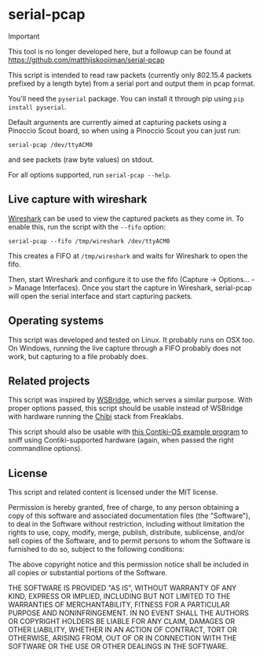 serial-pcap
===========

> [!IMPORTANT]  
> This tool is no longer developed here, but a followup can be found at https://github.com/matthijskooijman/serial-pcap

This script is intended to read raw packets (currently only 802.15.4
packets prefixed by a length byte) from a serial port and output them
in pcap format.

You'll need the `pyserial` package.
You can install it through pip using `pip install pyserial`.

Default arguments are currently aimed at capturing packets using a
Pinoccio Scout board, so when using a Pinoccio Scout you can just run:

    serial-pcap /dev/ttyACM0

and see packets (raw byte values) on stdout.

For all options supported, run `serial-pcap --help`.

Live capture with wireshark
---------------------------
[Wireshark][] can be used to view the captured packets as they come in.
To enable this, run the script with the `--fifo` option:

	serial-pcap --fifo /tmp/wireshark /dev/ttyACM0

This creates a FIFO at `/tmp/wireshark` and waits for Wireshark to open
the fifo.

Then, start Wireshark and configure it to use the fifo (Capture ->
Options... -> Manage Interfaces). Once you start the capture in
Wireshark, serial-pcap will open the serial interface and start
capturing packets.

[Wireshark]: http://www.wireshark.org

Operating systems
-----------------
This script was developed and tested on Linux. It probably runs on OSX
too. On Windows, running the live capture through a FIFO probably does
not work, but capturing to a file probably does.

Related projects
----------------
This script was inspired by [WSBridge][], which serves a similar
purpose. With proper options passed, this script should be usable
instead of WSBridge with hardware running the [Chibi][] stack from
Freaklabs.

[WSBridge]: http://www.freaklabs.org/index.php/WSBridge.html
[Chibi]: http://www.freaklabs.org/index.php/Chibi-A-Simple-Open-Source-Wireless-Stack.html

This script should also be usable with [this Contiki-OS example
program][Contiki-sniff] to sniff using Contiki-supported hardware
(again, when passed the right commandline options).

[Contiki-sniff]: https://github.com/cetic/contiki/blob/sniffer/examples/sniffer/sniffer.c

License
-------
This script and related content is licensed under the MIT license.

Permission is hereby granted, free of charge, to any person obtaining a copy
of this software and associated documentation files (the "Software"), to deal
in the Software without restriction, including without limitation the rights
to use, copy, modify, merge, publish, distribute, sublicense, and/or sell
copies of the Software, and to permit persons to whom the Software is
furnished to do so, subject to the following conditions:

The above copyright notice and this permission notice shall be included in
all copies or substantial portions of the Software.

THE SOFTWARE IS PROVIDED "AS IS", WITHOUT WARRANTY OF ANY KIND, EXPRESS OR
IMPLIED, INCLUDING BUT NOT LIMITED TO THE WARRANTIES OF MERCHANTABILITY,
FITNESS FOR A PARTICULAR PURPOSE AND NONINFRINGEMENT. IN NO EVENT SHALL THE
AUTHORS OR COPYRIGHT HOLDERS BE LIABLE FOR ANY CLAIM, DAMAGES OR OTHER
LIABILITY, WHETHER IN AN ACTION OF CONTRACT, TORT OR OTHERWISE, ARISING FROM,
OUT OF OR IN CONNECTION WITH THE SOFTWARE OR THE USE OR OTHER DEALINGS IN
THE SOFTWARE.
